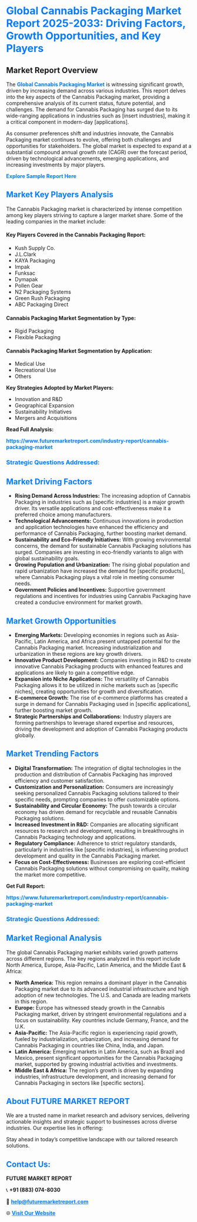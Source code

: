 <h1 style="color: #007BFF;">Global Cannabis Packaging Market Report 2025-2033: Driving Factors, Growth Opportunities, and Key Players</h1>

<section id="overview">
<h2>Market Report Overview</h2>
<p>The <a href="https://www.futuremarketreport.com/industry-report/cannabis-packaging-market" style="color: #007BFF; text-decoration: none;"><strong>Global Cannabis Packaging Market</strong></a> is witnessing significant growth, driven by increasing demand across various industries. This report delves into the key aspects of the Cannabis Packaging market, providing a comprehensive analysis of its current status, future potential, and challenges. The demand for Cannabis Packaging has surged due to its wide-ranging applications in industries such as [insert industries], making it a critical component in modern-day [applications].</p>
<p>As consumer preferences shift and industries innovate, the Cannabis Packaging market continues to evolve, offering both challenges and opportunities for stakeholders. The global market is expected to expand at a substantial compound annual growth rate (CAGR) over the forecast period, driven by technological advancements, emerging applications, and increasing investments by major players.</p>
</section>

<section id="overview">
<p><a href="https://www.futuremarketreport.com/request-sample/reportId=27489" style="color: #007BFF; text-decoration: none;"><strong>Explore Sample Report Here</strong></a></p>
</section>

<section id="key-players">
<h2 style="color: #007BFF;">Market Key Players Analysis</h2>
<p>The Cannabis Packaging market is characterized by intense competition among key players striving to capture a larger market share. Some of the leading companies in the market include:</p>
<h4>Key Players Covered in the Cannabis Packaging Report:</h4>
<ul><li>Kush Supply Co.</li><li>J.L.Clark</li><li>KAYA Packaging</li><li>Impak</li><li>Funksac</li><li>Dymapak</li><li>Pollen Gear</li><li>N2 Packaging Systems</li><li>Green Rush Packaging</li><li>ABC Packaging Direct</li></ul>
<h4>Cannabis Packaging Market Segmentation by Type:</h4>
<ul><li>Rigid Packaging</li><li>Flexible Packaging</li></ul>

<h4>Cannabis Packaging Market Segmentation by Application:</h4>
<ul><li>Medical Use</li><li>Recreational Use</li><li>Others</li></ul>
<p><strong>Key Strategies Adopted by Market Players:</strong></p>
<ul>
<li>Innovation and R&D</li>
<li>Geographical Expansion</li>
<li>Sustainability Initiatives</li>
<li>Mergers and Acquisitions</li>
</ul>
</section>

<section>
<p><strong>Read Full Analysis: </strong></p><a href="https://www.futuremarketreport.com/industry-report/cannabis-packaging-market" style="color: #007BFF; text-decoration: none;"><strong>https://www.futuremarketreport.com/industry-report/cannabis-packaging-market</strong></a>
<h3 style="color: #007BFF;">Strategic Questions Addressed:</h3>
</section>

<section id="driving-factors">
<h2 style="color: #007BFF;">Market Driving Factors</h2>
<ul>
<li><strong>Rising Demand Across Industries:</strong> The increasing adoption of Cannabis Packaging in industries such as [specific industries] is a major growth driver. Its versatile applications and cost-effectiveness make it a preferred choice among manufacturers.</li>
<li><strong>Technological Advancements:</strong> Continuous innovations in production and application technologies have enhanced the efficiency and performance of Cannabis Packaging, further boosting market demand.</li>
<li><strong>Sustainability and Eco-Friendly Initiatives:</strong> With growing environmental concerns, the demand for sustainable Cannabis Packaging solutions has surged. Companies are investing in eco-friendly variants to align with global sustainability goals.</li>
<li><strong>Growing Population and Urbanization:</strong> The rising global population and rapid urbanization have increased the demand for [specific products], where Cannabis Packaging plays a vital role in meeting consumer needs.</li>
<li><strong>Government Policies and Incentives:</strong> Supportive government regulations and incentives for industries using Cannabis Packaging have created a conducive environment for market growth.</li>
</ul>
</section>

<section id="growth-opportunities">
<h2 style="color: #007BFF;">Market Growth Opportunities</h2>
<ul>
<li><strong>Emerging Markets:</strong> Developing economies in regions such as Asia-Pacific, Latin America, and Africa present untapped potential for the Cannabis Packaging market. Increasing industrialization and urbanization in these regions are key growth drivers.</li>
<li><strong>Innovative Product Development:</strong> Companies investing in R&D to create innovative Cannabis Packaging products with enhanced features and applications are likely to gain a competitive edge.</li>
<li><strong>Expansion into Niche Applications:</strong> The versatility of Cannabis Packaging allows it to be utilized in niche markets such as [specific niches], creating opportunities for growth and diversification.</li>
<li><strong>E-commerce Growth:</strong> The rise of e-commerce platforms has created a surge in demand for Cannabis Packaging used in [specific applications], further boosting market growth.</li>
<li><strong>Strategic Partnerships and Collaborations:</strong> Industry players are forming partnerships to leverage shared expertise and resources, driving the development and adoption of Cannabis Packaging products globally.</li>
</ul>
</section>

<section id="trending-factors">
<h2 style="color: #007BFF;">Market Trending Factors</h2>
<ul>
<li><strong>Digital Transformation:</strong> The integration of digital technologies in the production and distribution of Cannabis Packaging has improved efficiency and customer satisfaction.</li>
<li><strong>Customization and Personalization:</strong> Consumers are increasingly seeking personalized Cannabis Packaging solutions tailored to their specific needs, prompting companies to offer customizable options.</li>
<li><strong>Sustainability and Circular Economy:</strong> The push towards a circular economy has driven demand for recyclable and reusable Cannabis Packaging solutions.</li>
<li><strong>Increased Investment in R&D:</strong> Companies are allocating significant resources to research and development, resulting in breakthroughs in Cannabis Packaging technology and applications.</li>
<li><strong>Regulatory Compliance:</strong> Adherence to strict regulatory standards, particularly in industries like [specific industries], is influencing product development and quality in the Cannabis Packaging market.</li>
<li><strong>Focus on Cost-Effectiveness:</strong> Businesses are exploring cost-efficient Cannabis Packaging solutions without compromising on quality, making the market more competitive.</li>
</ul>
</section>

<section>
<p><strong>Get Full Report: </strong></p><a href="https://www.futuremarketreport.com/industry-report/cannabis-packaging-market" style="color: #007BFF; text-decoration: none;"><strong>https://www.futuremarketreport.com/industry-report/cannabis-packaging-market</strong></a>
<h3 style="color: #007BFF;">Strategic Questions Addressed:</h3>
</section>


<section id="regional-analysis">
<h2 style="color: #007BFF;">Market Regional Analysis</h2>
<p>The global Cannabis Packaging market exhibits varied growth patterns across different regions. The key regions analyzed in this report include North America, Europe, Asia-Pacific, Latin America, and the Middle East & Africa:</p>
<ul>
<li><strong>North America:</strong> This region remains a dominant player in the Cannabis Packaging market due to its advanced industrial infrastructure and high adoption of new technologies. The U.S. and Canada are leading markets in this region.</li>
<li><strong>Europe:</strong> Europe has witnessed steady growth in the Cannabis Packaging market, driven by stringent environmental regulations and a focus on sustainability. Key countries include Germany, France, and the U.K.</li>
<li><strong>Asia-Pacific:</strong> The Asia-Pacific region is experiencing rapid growth, fueled by industrialization, urbanization, and increasing demand for Cannabis Packaging in countries like China, India, and Japan.</li>
<li><strong>Latin America:</strong> Emerging markets in Latin America, such as Brazil and Mexico, present significant opportunities for the Cannabis Packaging market, supported by growing industrial activities and investments.</li>
<li><strong>Middle East & Africa:</strong> The region’s growth is driven by expanding industries, infrastructure development, and increasing demand for Cannabis Packaging in sectors like [specific sectors].</li>
</ul>
</section>

<footer>
<h2 style="color: #007BFF;">About FUTURE MARKET REPORT</h2>
<p>We are a trusted name in market research and advisory services, delivering actionable insights and strategic support to businesses across diverse industries. Our expertise lies in offering:</p>

<p>Stay ahead in today’s competitive landscape with our tailored research solutions.</p>

<h2 style="color: #007BFF;">Contact Us:</h2>
<p><strong>FUTURE MARKET REPORT</strong></p>
<p>📞 <strong>+91 (883) 074-8030</strong></p>
<p>📧 <strong><a href="mailto:help@futuremarketreport.com" style="color: #007BFF;">help@futuremarketreport.com</a></strong></p>
<p>🌐 <strong><a href="https://www.futuremarketreport.com/" style="color: #007BFF;">Visit Our Website</a></strong></p>
</footer>